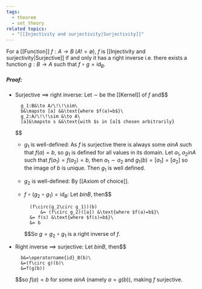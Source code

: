 ```yaml
---
tags:
  - theorem
  - set_theory
related topics:
  - "[[Injectivity and surjectivity|Surjectivity]]"
---
```

For a [[Function]] $f:A\to B$ ($A != \emptyset$), $f$ is [[Injectivity and surjectivity|Surjective]] if and only it has a right inverse i.e. there exists a function $g:B \to A$ such that $f\circ g = \operatorname{id}_B$.
##### Proof:
- Surjective $\implies$ right inverse:
	Let $\sim$ be the [[Kernel]] of $f$ and$$
	
		g_1:B&\to A/\!\!\sim\
		b&\mapsto [a] &&\text{where $f(a)=b$}\
		g_2:A/\!\!\sim &\to A\
		[a]&\mapsto s &&\text{with $s in [a]$ chosen arbitrarily}
	
	$$
	- $g_1$ is well-defined:
		As $f$ is surjective there is always some $a in A$ such that $f(a)=b$, so $g_1$ is defined for all values in its domain. Let $a_1,a_2 in A$ such that $f(a_1)=f(a_2)=b$, then $a_1\sim a_2$ and $g_1(b)=[a_1]=[a_2]$ so the image of $b$ is unique. Then $g_1$ is well defined.
	- $g_2$ is well-defined:
		By [[Axiom of choice]].
	- $f\circ(g_2\circ g_1)=\operatorname{id}_B$:
		Let $b in B$, then$$
		
			(f\circ(g_2\circ g_1))(b) 
				&= (f\circ g_2)([a]) &\text{where $f(a)=b$}\
			&= f(s) &\text{where $f(s)=b$}\
			&= b
			
		$$So $g=g_2\circ g_1$ is a right inverse of $f$.
- Right inverse $\implies$ surjective:
	Let $b in B$, then$$
	
		b&=\operatorname{id}_B(b)\
		&=(f\circ g)(b)\
		&=f(g(b))
	
	$$so $f(a)=b$ for some $a in A$ (namely $a=g(b)$), making $f$ surjective.